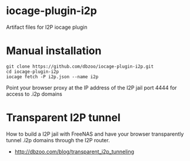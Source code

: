 # iocage-plugin-i2p
Artifact files for I2P iocage plugin

# Manual installation
```
git clone https://github.com/dbzoo/iocage-plugin-i2p.git
cd iocage-plugin-i2p
iocage fetch -P i2p.json --name i2p
```

Point your browser proxy at the IP address of the I2P jail port 4444 for access to .i2p domains

# Transparent I2P tunnel
How to build a I2P jail with FreeNAS and have your browser transparently tunnel .i2p domains through the I2P router.
  * http://dbzoo.com/blog/transparent_i2p_tunneling
